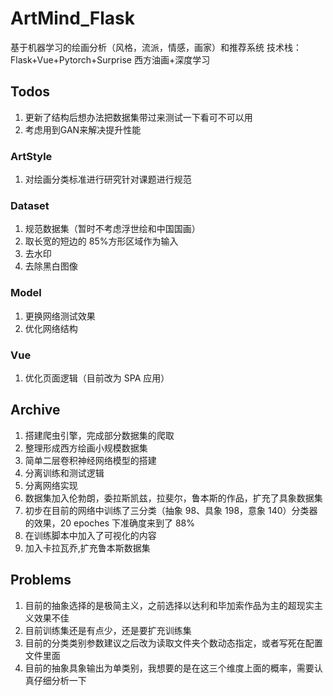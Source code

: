 # ArtMind_Flask

基于机器学习的绘画分析（风格，流派，情感，画家）和推荐系统
技术栈：Flask+Vue+Pytorch+Surprise
西方油画+深度学习

## Todos
1. 更新了结构后想办法把数据集带过来测试一下看可不可以用
2. 考虑用到GAN来解决提升性能

### ArtStyle

1. 对绘画分类标准进行研究针对课题进行规范

### Dataset

1. 规范数据集（暂时不考虑浮世绘和中国国画）
2. 取长宽的短边的 85%方形区域作为输入
3. 去水印
4. 去除黑白图像

### Model

1. 更换网络测试效果
2. 优化网络结构

### Vue

1. 优化页面逻辑（目前改为 SPA 应用）

## Archive

1. 搭建爬虫引擎，完成部分数据集的爬取
2. 整理形成西方绘画小规模数据集
3. 简单二层卷积神经网络模型的搭建
4. 分离训练和测试逻辑
5. 分离网络实现
6. 数据集加入伦勃朗，委拉斯凯兹，拉斐尔，鲁本斯的作品，扩充了具象数据集
7. 初步在目前的网络中训练了三分类（抽象 98、具象 198，意象 140）分类器的效果，20 epoches 下准确度来到了 88%
8. 在训练脚本中加入了可视化的内容
9. 加入卡拉瓦乔,扩充鲁本斯数据集

## Problems

1. 目前的抽象选择的是极简主义，之前选择以达利和毕加索作品为主的超现实主义效果不佳
2. 目前训练集还是有点少，还是要扩充训练集
3. 目前的分类类别参数建议之后改为读取文件夹个数动态指定，或者写死在配置文件里面
4. 目前的抽象具象输出为单类别，我想要的是在这三个维度上面的概率，需要认真仔细分析一下
